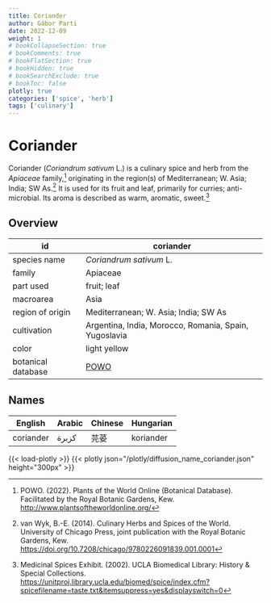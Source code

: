 ```yaml
---
title: Coriander
author: Gábor Parti
date: 2022-12-09
weight: 1
# bookCollapseSection: true
# bookComments: true
# bookFlatSection: true
# bookHidden: true
# bookSearchExclude: true
# bookToc: false
plotly: true
categories: ['spice', 'herb']
tags: ['culinary']
---
```


# Coriander

Coriander (*Coriandrum sativum* L.) is a culinary spice and herb from the *Apiaceae* family,[^powo] originating in the region(s) of Mediterranean; W. Asia; India; SW As.[^van_wyk_culinary_2014] It is used for its fruit and leaf, primarily for curries; anti-microbial. Its aroma is described as warm, aromatic, sweet.[^ucla_medicinal_2002]

## Overview

|        id        |                      coriander                      |
|------------------|-----------------------------------------------------|
|   species name   |               *Coriandrum sativum* L.               |
|      family      |                       Apiaceae                      |
|     part used    |                     fruit; leaf                     |
|     macroarea    |                         Asia                        |
| region of origin |         Mediterranean; W. Asia; India; SW As        |
|    cultivation   |Argentina, India, Morocco, Romania, Spain, Yugoslavia|
|       color      |                     light yellow                    |
|botanical database| [POWO](https://powo.science.kew.org/taxon/840760-1) |

## Names

| English |Arabic|Chinese|Hungarian|
|---------|------|-------|---------|
|coriander| كزبرة|   芫荽  |koriander|

{{< load-plotly >}}
{{< plotly json="/plotly/diffusion_name_coriander.json" height="300px" >}}

[^powo]: POWO. (2022). Plants of the World Online (Botanical Database). Facilitated by the Royal Botanic Gardens, Kew. http://www.plantsoftheworldonline.org/
[^van_wyk_culinary_2014]: van Wyk, B.-E. (2014). Culinary Herbs and Spices of the World. University of Chicago Press, joint publication with the Royal Botanic Gardens, Kew. https://doi.org/10.7208/chicago/9780226091839.001.0001
[^ucla_medicinal_2002]: Medicinal Spices Exhibit. (2002). UCLA Biomedical Library: History & Special Collections. https://unitproj.library.ucla.edu/biomed/spice/index.cfm?spicefilename=taste.txt&itemsuppress=yes&displayswitch=0

